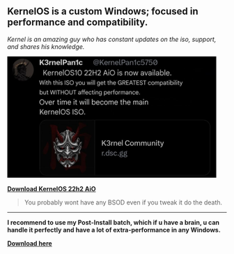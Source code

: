 ## KernelOS is a custom Windows; focused in performance and compatibility.

*Kernel is an amazing guy who has constant updates on the iso, support, and shares his knowledge.*

<img src="https://github.com/gzmatte/trash/blob/main/File_20231213-063633.jpg" width="480" height="278">

**[Download KernelOS 22h2 AiO](https://discord.gg/kernelos)**

> You probably wont have any BSOD even if you tweak it do the death.

----

**I recommend to use my Post-Install batch, which if u have a brain, u can handle it perfectly and have a lot of extra-performance in any Windows.**

**[Download here](https://github.com/gzmatte/atr)**
